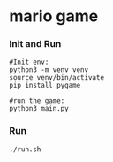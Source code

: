 # mario game


### Init and Run

    #Init env:
    python3 -m venv venv
    source venv/bin/activate
    pip install pygame

    #run the game:
    python3 main.py

### Run

    ./run.sh
